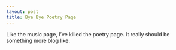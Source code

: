 ```yaml
---
layout: post
title: Bye Bye Poetry Page
---
```

Like the music page, I’ve killed the poetry page. It really should be something more blog like.
